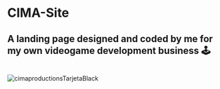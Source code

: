 # CIMA-Site
## A landing page designed and coded by me for my own videogame development business &#128377;&#65039;
\
![cimaproductionsTarjetaBlack](https://github.com/mariolpzz/CIMA-Site/assets/101597510/19a8b67b-5cde-4e8c-8ebf-1c28fd873c9b)
